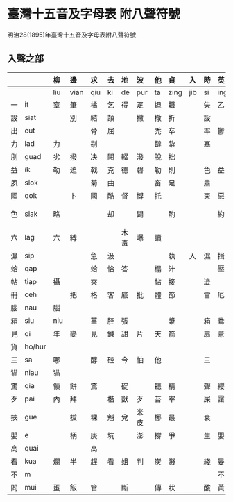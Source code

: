 # 臺灣十五音及字母表 附八聲符號

明治28\(1895\)年臺灣十五音及字母表附八聲符號

## 入聲之部

| | | 柳 | 邊 | 求 | 去 | 地 | 波 | 他 | 貞 | 入 | 時 | 英 | 文 | 語 | 出 | 喜 |
| :--- | :--- | :--- | :--- | :--- | :--- | :--- | :--- | :--- | :--- | :--- | :--- | :--- | :--- | :--- | :--- | :--- |
| | | liu | vian | qiu | ki | de | pur | ta | zing | jib | si | ing | bun | gi | cut | hi |
| 一 | it | 窒 | 筆 | 橘 | 乞 | 得 | 疋 | 𨑨 | 職 | | 失 | 乙 | | 訖 | 七 | |
| 設 | siat | | 別 | 結 | 頡 | | 撇 | 撤 | 折 | | 設 | | | | 切 | |
| 出 | cut | | | 骨 | 屈 | | | 禿 | 卒 | | 率 | 鬱 | | 兀 | 出 | 拂 |
| 力 | lad | 力 | | 㓭 | | | | 躂 | 紮 | | 塞 | | 識 | | 察 | 喝 |
| 刖 | guad | 劣 | 撥 | 决 | 闕 | 輟 | 潑 | 脫 | 拙 | | | | | 刖 | 撮 | 發 |
| 益 | ik | 勒 | 迫 | 戟 | 克 | 德 | 碧 | 勒 | 則 | | 色 | 益 | | | 測 | |
| 夙 | siok | | | 菊 | 曲 | | | 畜 | 足 | | 肅 | | | 虐 | 觸 | 蓄 |
| 國 | qok | | 卜 | 國 | 酷 | 督 | 博 | 托 | | | 束 | 惡 | | | 錯 | 福 |
| 色 | siak | 略 | | | 却 | | 闢 | | 酌 | | | 約 | | | 雀 | 忄虐 |
| 六 | lag | 六 | 縛 | | | 木毒 | 曝 | 讀 | | | | | 目 | 樂 | 鑿 | 礐 |
| 濕 | sip | | | 急 | 汲 | | | | 執 | 入 | 濕 | 揖 | | 吸 | 緝 | 翕 |
| 蛤 | qap | | | 蛤 | 恰 | 答 | | 榻 | 汁 | | | 壓 | | 哈 | | 合 |
| 帖 | tiap | 攝 | | 夾 | | | | 帖 | 接 | | 澁 | | | | 妾 | 噏 |
| 冊 | ceh | | 把 | 格 | 客 | 底 | 批 | 體 | 節 | | 雪 | 厄 | 要 | 藝 | 冊 | 宿 |
| 腦 | nau | 腦 | | | | | | | | | | | 貌 | 藕 | | |
| 箱 | siu | niu | | 薑 | 腔 | 張 | | | 漿 | | 箱 | 鴦 | | | 鎗 | 香 |
| 見 | qi | 年 | 變 | 見 | 鍼 | 甜 | 片 | 天 | 箭 | | 扇 | 薏 | 棉 | | 鮮 | |
| 貨 | ho/hur | | | | | | | | | | | | 毛 | 偶 | | 貨 |
| 三 | sa | 哪 | | 酵 | 硿 | 今 | 怕 | 他 | | | 三 | | 媽 | 雅 | | |
| 猫 | niau | 猫 | | | | | | | | | | | | | | |
| 驚 | qia | 領 | 餅 | 驚 | | 碇 | | 聽 | 精 | | 聲 | 纓 | 命 | 迎 | 且 | 兄 |
| 歹 | pai | 內 | 拜 | | 楷 | 獃 | 歹 | 苔 | 宰 | | 屎 | 靄 | | 碍 | 彩 | 海 |
| 挾 | gue | | 拔 | 粿 | 魁 | 兌 | 米皮 | 梛 | 最 | | 衰 | | 襪 | 挾 | 吹 | 火 |
| 嬰 | e | | 柄 | 庚 | 坑 | | 澎 | 撐 | 爭 | | 生 | 嬰 | 脈 | 挾 | 青 | |
| 高 | quai | | | 高 | | | | | | | | | 妹 | | | 橫 |
| 看 | kua | 爛 | 半 | 趕 | 看 | 姐 | 判 | 炭 | 濺 | | 綫 | 晏 | 滿 | | 閂 | 岸 |
| 不 | m | | | | | | | | | | | 不 | | | | |
| 問 | mui | 蛋 | 飯 | 管 | | 斷 | | 傳 | 狀 | | 酸 | 黃 | 問 | | 穿 | 遠 |


